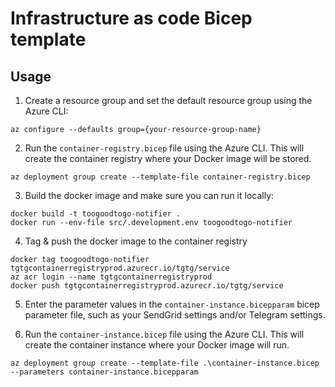 # Infrastructure as code Bicep template

## Usage
1. Create a resource group and set the default resource group using the Azure CLI:
```
az configure --defaults group={your-resource-group-name}
```

2. Run the `container-registry.bicep` file using the Azure CLI. This will create the container registry where your Docker image will be stored.
```
az deployment group create --template-file container-registry.bicep
```

3. Build the docker image and make sure you can run it locally:
```
docker build -t toogoodtogo-notifier .
docker run --env-file src/.development.env toogoodtogo-notifier
```

4. Tag & push the docker image to the container registry
```
docker tag toogoodtogo-notifier tgtgcontainerregistryprod.azurecr.io/tgtg/service
az acr login --name tgtgcontainerregistryprod
docker push tgtgcontainerregistryprod.azurecr.io/tgtg/service
```

5. Enter the parameter values in the `container-instance.bicepparam` bicep parameter file, such as your SendGrid settings and/or Telegram settings.

6. Run the `container-instance.bicep` file using the Azure CLI. This will create the container instance where your Docker image will run.
```
az deployment group create --template-file .\container-instance.bicep --parameters container-instance.bicepparam
```
